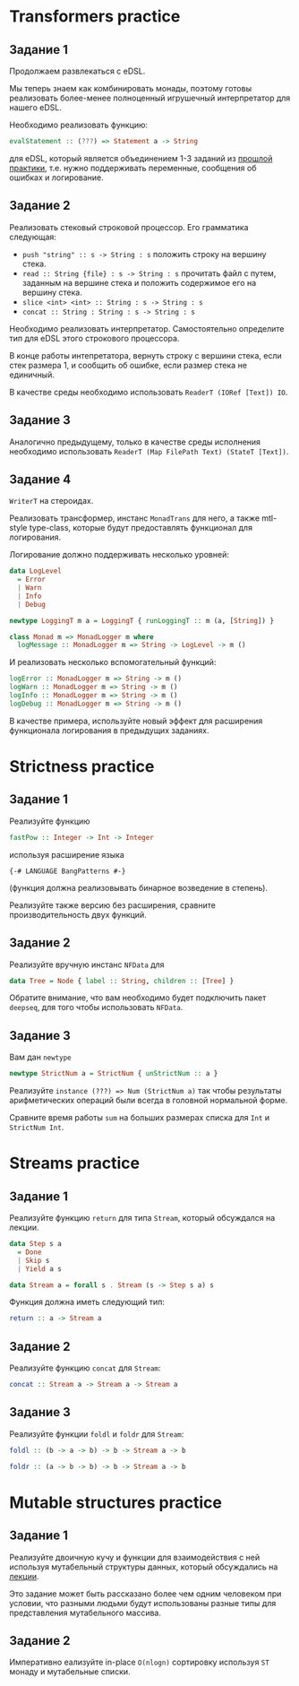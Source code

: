 # Transformers practice

## Задание 1

Продолжаем развлекаться с eDSL.

Мы теперь знаем как комбинировать монады,
поэтому готовы реализовать более-менее полноценный игрушечный интерпретатор
для нашего eDSL.

Необходимо реализовать функцию:
```haskell
evalStatement :: (???) => Statement a -> String
```
для eDSL, который является объединением 1-3 заданий из [прошлой практики](./monad-practice.md), т.е.
нужно поддерживать переменные, сообщения об ошибках и логирование.

## Задание 2

Реализовать стековый строковой процессор. Его грамматика следующая:
* `push "string" :: s -> String : s` положить строку на вершину стека.
* `read :: String {file} : s -> String : s` прочитать файл с путем, заданным на вершине стека и положить содержимое его на вершину стека.
* `slice <int> <int> :: String : s -> String : s`
* `concat :: String : String : s -> String : s`

Необходимо реализовать интерпретатор. Самостоятельно определите тип
для eDSL этого строкового процессора.

В конце работы интепретатора, вернуть строку с вершини стека, если стек размера 1,
и сообщить об ошибке, если размер стека не единичный.

В качестве среды необходимо использовать `ReaderT (IORef [Text]) IO`.


## Задание 3

Аналогично предыдущему, только в качестве среды исполнения необходимо использовать
`ReaderT (Map FilePath Text) (StateT [Text])`.

## Задание 4

`WriterT` на стероидах.

Реализовать трансформер, инстанс `MonadTrans` для него, а также mtl-style type-class,
которые будут предоставлять функционал для логирования.

Логирование должно поддерживать несколько уровней:
```haskell
data LogLevel
  = Error
  | Warn
  | Info
  | Debug
```

```haskell
newtype LoggingT m a = LoggingT { runLoggingT :: m (a, [String]) }

class Monad m => MonadLogger m where
  logMessage :: MonadLogger m => String -> LogLevel -> m ()
```

И реализовать несколько вспомогательный функций:
```haskell
logError :: MonadLogger m => String -> m ()
logWarn :: MonadLogger m => String -> m ()
logInfo :: MonadLogger m => String -> m ()
logDebug :: MonadLogger m => String -> m ()
```

В качестве примера, используйте новый эффект для расширения функционала логирования в предыдущих заданиях.

# Strictness practice

## Задание 1

Реализуйте функцию
```haskell
fastPow :: Integer -> Int -> Integer
```
используя расширение языка
```
{-# LANGUAGE BangPatterns #-}
```
(функция должна реализовывать бинарное возведение в степень).

Реализуйте также версию без расширения, сравните производительность
двух функций.

## Задание 2
Реализуйте вручную инстанс `NFData` для
```haskell
data Tree = Node { label :: String, children :: [Tree] }
```

Обратите внимание, что вам необходимо будет подключить пакет
`deepseq`, для того чтобы использовать `NFData`.

## Задание 3
Вам дан `newtype`
```haskell
newtype StrictNum a = StrictNum { unStrictNum :: a }
```

Реализуйте `instance (???) => Num (StrictNum a)` так чтобы результаты
арифметических операций были всегда в головной нормальной
форме.

Сравните время работы `sum` на больших размерах списка для `Int` и `StrictNum Int`.

# Streams practice

## Задание 1

Реализуйте функцию `return` для типа `Stream`, который обсуждался на лекции.

```haskell
data Step s a
  = Done
  | Skip s
  | Yield a s

data Stream a = forall s . Stream (s -> Step s a) s
```

Функция должна иметь следующий тип:
```haskell
return :: a -> Stream a
```

## Задание 2

Реализуйте функцию `concat` для `Stream`:
```haskell
concat :: Stream a -> Stream a -> Stream a
```

## Задание 3

Реализуйте функции `foldl` и `foldr` для `Stream`:
```haskell
foldl :: (b -> a -> b) -> b -> Stream a -> b

foldr :: (a -> b -> b) -> b -> Stream a -> b
```

# Mutable structures practice

## Задание 1

Реализуйте двоичную кучу и функции для взаимодействия с ней используя мутабельный структуры данных,
который обсуждались на [лекции](https://slides.com/fp-ctd/lecture-10#/35/0/2).

Это задание может быть рассказано более чем одним человеком при условии, что разными людьми
будут использованы разные типы для представления мутабельного массива.

## Задание 2

Императивно еализуйте in-place `O(nlogn)` сортировку используя `ST` монаду и мутабельные списки.
